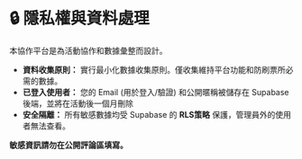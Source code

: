 # 🔒 隱私權與資料處理

本協作平台是為活動協作和數據彙整而設計。

* **資料收集原則：** 實行最小化數據收集原則。僅收集維持平台功能和防刷票所必需的數據。
* **已登入使用者：** 您的 Email (用於登入/驗證) 和公開暱稱被儲存在 Supabase 後端，並將在活動後一個月刪除
* **安全隔離：** 所有敏感數據均受 Supabase 的 **RLS策略** 保護，管理員外的使用者無法查看。

**敏感資訊請勿在公開評論區填寫。**
